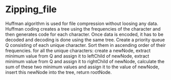# Zipping_file
Huffman algorithm is used for file compression without loosing any data.
Huffman coding creates a tree using the frequencies of the character and then generates code for each character.
Once data is encoded, it has to be decoded and decoding is done using the same tree.
Create a priority queue Q consisting of each unique character.
Sort them in ascending order of their frequencies.
for all the unique characters:
    create a newNode,
    extract minimum value from Q and assign it to leftChild of newNode,
    extract minimum value from Q and assign it to rightChild of newNode,
    calculate the sum of these two minimum values and assign it to the value of newNode,
    insert this newNode into the tree,
return rootNode.
